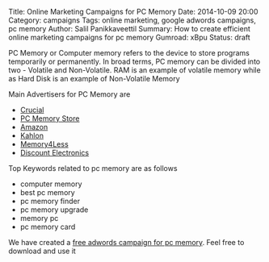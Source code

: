 Title: Online Marketing Campaigns for PC Memory
Date: 2014-10-09 20:00
Category: campaigns
Tags: online marketing, google adwords campaigns, pc memory
Author: Salil Panikkaveettil
Summary: How to create efficient online marketing campaigns for pc memory
Gumroad: xBpu
Status: draft

PC Memory or Computer memory refers to the device to store programs temporarily or permanently. In broad terms, PC memory can be divided into two - Volatile and Non-Volatile. RAM is an example of volatile memory while as Hard Disk is an example of Non-Volatile Memory

Main Advertisers for PC Memory are 

- [Crucial](http://www.crucial.com/ "Crucial PC Memory")
- [PC Memory Store](http://www.pcmemorystore.com "PCMemoryStore PC Memory")
- [Amazon](http://www.amazon.com/ "Amazon PC Memory")
- [Kahlon](http://www.kahlon.com/ "Kahlon PC Memory")
- [Memory4Less](http://www.memory4less.com/ "Memory4Less PC Memory")
- [Discount Electronics](http://www.discountelectronics.com/ "Discount Electronics PC Memory")

Top Keywords related to pc memory are as follows

- computer memory
- best pc memory
- pc memory finder
- pc memory upgrade
- memory pc
- pc memory card

We have created a [free adwords campaign for pc memory](https://gumroad.com/l/xBpu "free adwords campaign for pc memory"). Feel free to download and use it

